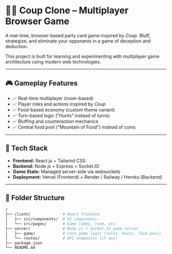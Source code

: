 # 🕵️‍♂️ Coup Clone – Multiplayer Browser Game

A real-time, browser-based party card game inspired by *Coup*. Bluff, strategize, and eliminate your opponents in a game of deception and deduction.

This project is built for learning and experimenting with multiplayer game architecture using modern web technologies.

---

## 🎮 Gameplay Features

- ✅ Real-time multiplayer (room-based)
- ✅ Player roles and actions inspired by *Coup*
- ✅ Food-based economy (custom theme variant)
- ✅ Turn-based logic ("Hunts" instead of turns)
- ✅ Bluffing and counteraction mechanics
- ✅ Central food pool ("Mountain of Food") instead of coins

---

## 🧱 Tech Stack

- **Frontend:** React.js + Tailwind CSS
- **Backend:** Node.js + Express + Socket.IO
- **Game State:** Managed server-side via websockets
- **Deployment:** Vercel (Frontend) + Render / Railway / Heroku (Backend)

---

## 📁 Folder Structure

```bash
/
├── client/              # React frontend
│   ├── src/components/  # UI components
│   └── src/pages/       # Game lobby, room, etc.
├── server/              # Node.js + Socket.IO game server
│   ├── game/            # Core game logic (roles, hunts, food pool)
│   └── routes/          # API endpoints (if any)
├── package.json
└── README.md
